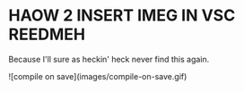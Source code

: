 # HAOW 2 INSERT IMEG IN VSC REEDMEH

Because I'll sure as heckin' heck never find this again.

\!\[compile on save\]\(images/compile-on-save.gif\)
